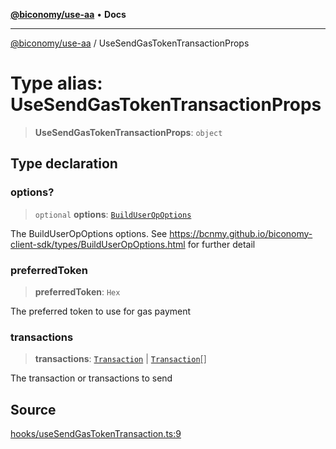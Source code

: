 [**@biconomy/use-aa**](../README.md) • **Docs**

***

[@biconomy/use-aa](../globals.md) / UseSendGasTokenTransactionProps

# Type alias: UseSendGasTokenTransactionProps

> **UseSendGasTokenTransactionProps**: `object`

## Type declaration

### options?

> `optional` **options**: [`BuildUserOpOptions`](BuildUserOpOptions.md)

The BuildUserOpOptions options. See https://bcnmy.github.io/biconomy-client-sdk/types/BuildUserOpOptions.html for further detail

### preferredToken

> **preferredToken**: `Hex`

The preferred token to use for gas payment

### transactions

> **transactions**: [`Transaction`](Transaction.md) \| [`Transaction`](Transaction.md)[]

The transaction or transactions to send

## Source

[hooks/useSendGasTokenTransaction.ts:9](https://github.com/bcnmy/useAA/blob/main/src/hooks/useSendGasTokenTransaction.ts#L9)
